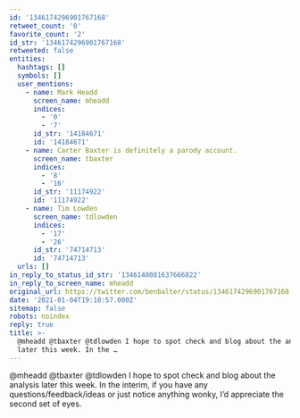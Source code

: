 ```yaml
---
id: '1346174296901767168'
retweet_count: '0'
favorite_count: '2'
id_str: '1346174296901767168'
retweeted: false
entities:
  hashtags: []
  symbols: []
  user_mentions:
    - name: Mark Headd
      screen_name: mheadd
      indices:
        - '0'
        - '7'
      id_str: '14184671'
      id: '14184671'
    - name: Carter Baxter is definitely a parody account.
      screen_name: tbaxter
      indices:
        - '8'
        - '16'
      id_str: '11174922'
      id: '11174922'
    - name: Tim Lowden
      screen_name: tdlowden
      indices:
        - '17'
        - '26'
      id_str: '74714713'
      id: '74714713'
  urls: []
in_reply_to_status_id_str: '1346148081637666822'
in_reply_to_screen_name: mheadd
original_url: https://twitter.com/benbalter/status/1346174296901767168
date: '2021-01-04T19:18:57.000Z'
sitemap: false
robots: noindex
reply: true
title: >-
  @mheadd @tbaxter @tdlowden I hope to spot check and blog about the analysis
  later this week. In the …
---
```


@mheadd @tbaxter @tdlowden I hope to spot check and blog about the analysis later this week. In the interim, if you have any questions/feedback/ideas or just notice anything wonky, I’d appreciate the second set of eyes.